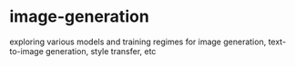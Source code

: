 # image-generation
exploring various models and training regimes for image generation, text-to-image generation, style transfer, etc

